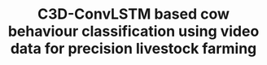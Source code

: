 ---
title: C3D-ConvLSTM based cow behaviour classification using video data for precision livestock farming
collection: publications
permalink: /publications/C3D-ConvLSTM based cow behaviour classification using video data for precision livestock farming
citation: Y Qiao, Y Guo, K Yu, D He Computers and Electronics in Agriculture 193, 106650
---